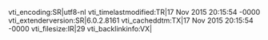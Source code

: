 vti_encoding:SR|utf8-nl
vti_timelastmodified:TR|17 Nov 2015 20:15:54 -0000
vti_extenderversion:SR|6.0.2.8161
vti_cacheddtm:TX|17 Nov 2015 20:15:54 -0000
vti_filesize:IR|29
vti_backlinkinfo:VX|
